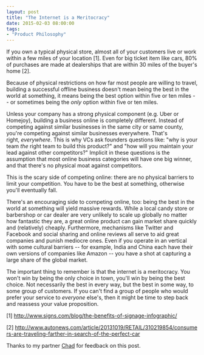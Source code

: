 ```yaml
---
layout: post
title: "The Internet is a Meritocracy"
date: 2015-02-03 08:00:00
tags:
- "Product Philosophy"
---
```


If you own a typical physical store, almost all of your customers live or work within a few miles of your location [1]. Even for big ticket item like cars, 80% of purchases are made at dealerships that are within 30 miles of the buyer's home [2].

Because of physical restrictions on how far most people are willing to travel, building a successful offline business doesn't mean being the best in the world at something, it means being the best option within five or ten miles -- or sometimes being the _only_ option within five or ten miles.

Unless your company has a strong physical component (e.g. Uber or Homejoy), building a business online is completely different. Instead of competing against similar businesses in the same city or same county, you're competing against similar businesses everywhere. That's right, _everywhere_. This is why VCs ask founders questions like: "why is your team _the_ right team to build this product?" and "how will you maintain your lead against other competitors?" Implicit in these questions is the assumption that most online business categories will have one big winner, and that there's no physical moat against competitors.

This is the scary side of competing online: there are no physical barriers to limit your competition. You have to be the best at something, otherwise you'll eventually fall.

There's an encouraging side to competing online, too: being the best in the world at something will yield massive rewards. While a local candy store or barbershop or car dealer are very unlikely to scale up globally no matter how fantastic they are, a great online product can gain market share quickly and (relatively) cheaply. Furthermore, mechanisms like Twitter and Facebook and social sharing and online reviews all serve to aid great companies and punish mediocre ones. Even if you operate in an vertical with some cultural barriers -- for example, India and China each have their own versions of companies like Amazon -- you have a shot at capturing a large share of the global market.

The important thing to remember is that the internet is a meritocracy. You won't win by being the only choice in town, you'll win by being the best choice. Not necessarily the best in every way, but the best in some way, to some group of customers. If you can't find a group of people who would prefer your service to _everyone_ else's, then it might be time to step back and reassess your value proposition.

[1] <a href="http://www.signs.com/blog/the-benefits-of-signage-infographic/" target="_blank">http://www.signs.com/blog/the-benefits-of-signage-infographic/</a>

[2] <a href="http://www.autonews.com/article/20131019/RETAIL/310219854/consumers-are-traveling-farther-in-search-of-the-perfect-car" target="_blank">http://www.autonews.com/article/20131019/RETAIL/310219854/consumers-are-traveling-farther-in-search-of-the-perfect-car</a>

Thanks to my partner <a href="https://twitter.com/chadbyers" target="_blank">Chad</a> for feedback on this post.